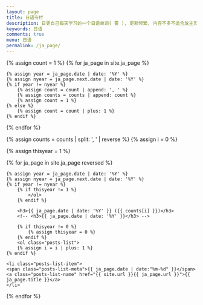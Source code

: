 ```yaml
---
layout: page
title: 日语专栏
description: 日更自己每天学习的一个日语单词( 雾 ), 更新频繁, 内容不多不适合放主页, 单独开一个页面放置
keywords: 日语
comments: true
menu: 日语
permalink: /ja_page/
---
```


<section class="container posts-content">
{% assign count = 1 %}
{% for ja_page in site.ja_page %}

    {% assign year = ja_page.date | date: '%Y' %}
    {% assign nyear = ja_page.next.date | date: '%Y' %}
    {% if year != nyear %}
        {% assign count = count | append: ', ' %}
        {% assign counts = counts | append: count %}
        {% assign count = 1 %}
    {% else %}
        {% assign count = count | plus: 1 %}
    {% endif %}

{% endfor %}

{% assign counts = counts | split: ', ' | reverse %}
{% assign i = 0 %}

{% assign thisyear = 1 %}

{% for ja_page in site.ja_page reversed %}

    {% assign year = ja_page.date | date: '%Y' %}
    {% assign nyear = ja_page.next.date | date: '%Y' %}
    {% if year != nyear %}
        {% if thisyear != 1 %}
            </ol>
        {% endif %}

        <h3>{{ ja_page.date | date: '%Y' }} ({{ counts[i] }})</h3>
        <!-- <h3>{{ ja_page.date | date: '%Y' }}</h3> -->

        {% if thisyear != 0 %}
            {% assign thisyear = 0 %}
        {% endif %}
        <ol class="posts-list">
        {% assign i = i | plus: 1 %}
    {% endif %}

    <li class="posts-list-item">
    <span class="posts-list-meta">{{ ja_page.date | date:"%m-%d" }}</span>
    <a class="posts-list-name" href="{{ site.url }}{{ ja_page.url }}">{{ ja_page.title }}</a>
    </li>

{% endfor %}
</ol>
</section>

